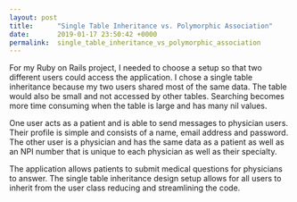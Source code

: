```yaml
---
layout: post
title:      "Single Table Inheritance vs. Polymorphic Association"
date:       2019-01-17 23:50:42 +0000
permalink:  single_table_inheritance_vs_polymorphic_association
---
```



For my Ruby on Rails project, I needed to choose a setup so that two different users could access the application. I chose a single table inheritance because my two users shared most of the same data. The table would also be small and not accessed by other tables. Searching becomes more time consuming when the table is large and has many nil values. 

One user acts as a patient and is able to send messages to physician users. Their profile is simple and consists of a name, email address and password. The other user is a physician and has the same data as a patient as well as an NPI number that is unique to each physician as well as their specialty.  

The application allows patients to submit medical questions for physicians to answer. The single table inheritance design setup allows for all users to inherit from the user class reducing and streamlining the code. 

